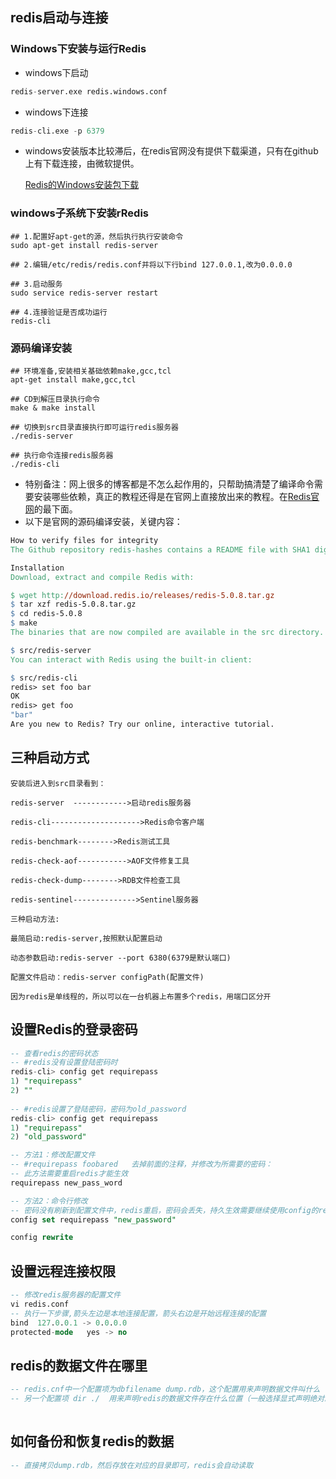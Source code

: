 ## redis启动与连接



### Windows下安装与运行Redis

* windows下启动

```sql
redis-server.exe redis.windows.conf
```



* windows下连接

```sql
redis-cli.exe -p 6379
```

* windows安装版本比较滞后，在redis官网没有提供下载渠道，只有在github上有下载连接，由微软提供。

  [Redis的Windows安装包下载](https://github.com/MicrosoftArchive/redis/tags)



### windows子系统下安装rRedis

```shell
## 1.配置好apt-get的源，然后执行执行安装命令
sudo apt-get install redis-server

## 2.编辑/etc/redis/redis.conf并将以下行bind 127.0.0.1,改为0.0.0.0

## 3.启动服务
sudo service redis-server restart

## 4.连接验证是否成功运行
redis-cli

```



### 源码编译安装



```shell
## 环境准备,安装相关基础依赖make,gcc,tcl
apt-get install make,gcc,tcl

## CD到解压目录执行命令
make & make install

## 切换到src目录直接执行即可运行redis服务器
./redis-server

## 执行命令连接redis服务器
./redis-cli

```



* 特别备注：网上很多的博客都是不怎么起作用的，只帮助搞清楚了编译命令需要安装哪些依赖，真正的教程还得是在官网上直接放出来的教程。在[Redis官网](https://redis.io/download)的最下面。
* 以下是官网的源码编译安装，关键内容：

```makefile
How to verify files for integrity
The Github repository redis-hashes contains a README file with SHA1 digests of released tarball archives. Note: the generic redis-stable.tar.gz tarball does not match any hash because it is modified to untar to the redis-stable directory.

Installation
Download, extract and compile Redis with:

$ wget http://download.redis.io/releases/redis-5.0.8.tar.gz
$ tar xzf redis-5.0.8.tar.gz
$ cd redis-5.0.8
$ make
The binaries that are now compiled are available in the src directory. Run Redis with:

$ src/redis-server
You can interact with Redis using the built-in client:

$ src/redis-cli
redis> set foo bar
OK
redis> get foo
"bar"
Are you new to Redis? Try our online, interactive tutorial.
```





## 三种启动方式

```properties
安装后进入到src目录看到：

redis-server  ------------>启动redis服务器

redis-cli-------------------->Redis命令客户端

redis-benchmark-------->Redis测试工具

redis-check-aof----------->AOF文件修复工具

redis-check-dump-------->RDB文件检查工具

redis-sentinel-------------->Sentinel服务器

三种启动方法:

最简启动:redis-server,按照默认配置启动

动态参数启动:redis-server --port 6380(6379是默认端口)

配置文件启动：redis-server configPath(配置文件)

因为redis是单线程的，所以可以在一台机器上布置多个redis，用端口区分开

```



## 设置Redis的登录密码

```sql
-- 查看redis的密码状态
-- #redis没有设置登陆密码时
redis-cli> config get requirepass
1) "requirepass"
2) ""
 
-- #redis设置了登陆密码，密码为old_password
redis-cli> config get requirepass
1) "requirepass"
2) "old_password"

-- 方法1：修改配置文件
-- #requirepass foobared   去掉前面的注释，并修改为所需要的密码：
-- 此方法需要重启redis才能生效
requirepass new_pass_word

-- 方法2：命令行修改
-- 密码没有刷新到配置文件中，redis重启，密码会丢失，持久生效需要继续使用config的rewrite命令，这个命令会将当前的修改刷新到配置文件中，执行完这个命令后断开和重启都不会丢失这个密码了。
config set requirepass "new_password"

config rewrite

```



## 设置远程连接权限

```sql
-- 修改redis服务器的配置文件
vi redis.conf
-- 执行一下步骤,箭头左边是本地连接配置，箭头右边是开始远程连接的配置
bind  127.0.0.1 -> 0.0.0.0
protected-mode   yes -> no
```



## redis的数据文件在哪里

```sql
-- redis.cnf中一个配置项为dbfilename dump.rdb，这个配置用来声明数据文件叫什么
-- 另一个配置项 dir ./  用来声明redis的数据文件存在什么位置（一般选择显式声明绝对路径，避免歧义，方便查找）
 
```



## 如何备份和恢复redis的数据

```sql
-- 直接拷贝dump.rdb，然后存放在对应的目录即可，redis会自动读取
```









